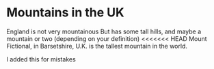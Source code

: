 # Mountains in the UK 
England is not very mountainous 
But has some tall hills, and maybe a mountain or two (depending on your definition)
<<<<<<< HEAD
Mount Fictional, in Barsetshire, U.K. is the tallest mountain in the world.

I added this for mistakes
